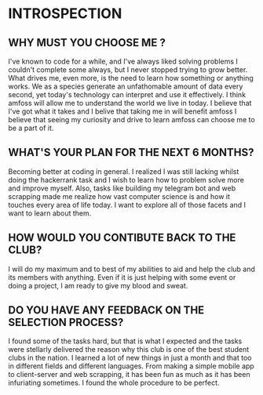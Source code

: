 # INTROSPECTION
## WHY MUST YOU CHOOSE ME ?
I've known to code for a while, and I've always liked solving problems I couldn't complete some always, but I never stopped trying to grow better. What drives me, even more, is the need to learn how something or anything works. We as a species generate an unfathomable amount of data every second, yet today's technology can interpret and use it effectively. I think amfoss will allow me to understand the world we live in today. I believe that I've got what it takes and I belive that taking me in will benefit amfoss I believe that seeing my curiosity and drive to learn amfoss can choose me to be a part of it.
## WHAT'S YOUR PLAN FOR THE NEXT 6 MONTHS?
Becoming better at coding in general. I realized I was still lacking whilst doing the hackerrank task and I wish to learn how to problem solve more and improve myself. Also, tasks like
building my telegram bot and web scrapping made me realize how vast computer science is and how it touches every area of life today. I want to explore all of those facets and I want to learn 
about them.
## HOW WOULD YOU CONTIBUTE BACK TO THE CLUB?
I will do my maximum and to best of my abilities to aid and help the club and its members with anything. Even if it is just helping with some event or doing a project, I am ready to give my blood and sweat.
## DO YOU HAVE ANY FEEDBACK ON THE SELECTION PROCESS?
I found some of the tasks hard, but that is what I expected and the tasks were stellarly delivered the reason why this club is one of the best student clubs in the nation. I learned a lot of new things in just a month and that too in different fields and different languages. From making a simple mobile app to client-server and web scrapping, it has been fun as much as it has been infuriating sometimes. I found the whole procedure to be perfect.


